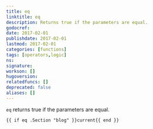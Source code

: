 ```yaml
---
title: eq
linktitle: eq
description: Returns true if the parameters are equal.
godocref:
date: 2017-02-01
publishdate: 2017-02-01
lastmod: 2017-02-01
categories: [functions]
tags: [operators,logic]
ns:
signature:
workson: []
hugoversion:
relatedfuncs: []
deprecated: false
aliases: []
---
```


`eq` returns true if the parameters are equal.

```
{{ if eq .Section "blog" }}current{{ end }}
```